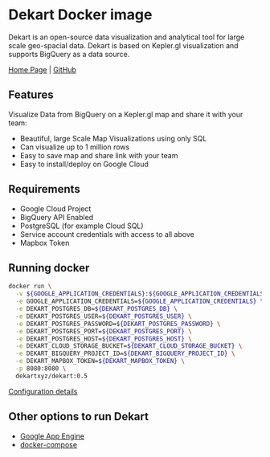 # Dekart Docker image

Dekart is an open-source data visualization and analytical tool for large scale geo-spacial data. Dekart is based on Kepler.gl visualization and supports BigQuery as a data source.

[Home Page](https://dekart.xyz) | [GitHub](https://github.com/dekart/dekart)

## Features

Visualize Data from BigQuery on a Kepler.gl map and share it with your team:

* Beautiful, large Scale Map Visualizations using only SQL
* Can visualize up to 1 million rows
* Easy to save map and share link with your team
* Easy to install/deploy on Google Cloud

## Requirements

* Google Cloud Project
* BigQuery API Enabled
* PostgreSQL (for example Cloud SQL)
* Service account credentials with access to all above
* Mapbox Token

## Running docker

```bash
docker run \
  -v ${GOOGLE_APPLICATION_CREDENTIALS}:${GOOGLE_APPLICATION_CREDENTIALS} \
  -e GOOGLE_APPLICATION_CREDENTIALS=${GOOGLE_APPLICATION_CREDENTIALS} \
  -e DEKART_POSTGRES_DB=${DEKART_POSTGRES_DB} \
  -e DEKART_POSTGRES_USER=${DEKART_POSTGRES_USER} \
  -e DEKART_POSTGRES_PASSWORD=${DEKART_POSTGRES_PASSWORD} \
  -e DEKART_POSTGRES_PORT=${DEKART_POSTGRES_PORT} \
  -e DEKART_POSTGRES_HOST=${DEKART_POSTGRES_HOST} \
  -e DEKART_CLOUD_STORAGE_BUCKET=${DEKART_CLOUD_STORAGE_BUCKET} \
  -e DEKART_BIGQUERY_PROJECT_ID=${DEKART_BIGQUERY_PROJECT_ID} \
  -e DEKART_MAPBOX_TOKEN=${DEKART_MAPBOX_TOKEN} \
  -p 8080:8080 \
  dekartxyz/dekart:0.5
```
[Configuration details](https://dekart.xyz/docs/configuration/environment-variables/)

## Other options to run Dekart

* [Google App Engine](https://dekart.xyz/docs/self-hosting/app-engine/)
* [docker-compose](https://dekart.xyz/docs/self-hosting/docker-compose/)


